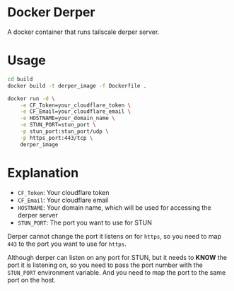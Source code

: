 # Docker Derper

A docker container that runs tailscale derper server.

# Usage

```bash
cd build
docker build -t derper_image -f Dockerfile .
```

```bash
docker run -d \
    -e CF_Token=your_cloudflare_token \
    -e CF_Email=your_cloudflare_email \
    -e HOSTNAME=your_domain_name \
    -e STUN_PORT=stun_port \
    -p stun_port:stun_port/udp \
    -p https_port:443/tcp \
    derper_image
```

# Explanation

- `CF_Token`: Your cloudflare token
- `CF_Email`: Your cloudflare email
- `HOSTNAME`: Your domain name, which will be used for accessing the derper server
- `STUN_PORT`: The port you want to use for STUN

Derper cannot change the port it listens on for `https`, so you need to map `443` to the port you want to use for `https`.

Although derper can listen on any port for STUN, but it needs to **KNOW** the port it is listening on, so you need to pass the port number with the `STUN_PORT` environment variable. And you need to map the port to the same port on the host.